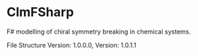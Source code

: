 # ClmFSharp
F# modelling of chiral symmetry breaking in chemical systems.

File Structure Version: 1.0.0.0, Version: 1.0.1.1



